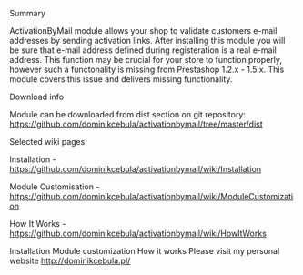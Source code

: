 Summary

ActivationByMail module allows your shop to validate customers e-mail addresses by sending activation links. 
After installing this module you will be sure that e-mail address defined during registeration is a real e-mail address. 
This function may be crucial for your store to function properly, however such a functonality is missing from Prestashop 1.2.x - 1.5.x.
This module covers this issue and delivers missing functionality.

Download info

Module can be downloaded from dist section on git repository:
https://github.com/dominikcebula/activationbymail/tree/master/dist

Selected wiki pages:

Installation - https://github.com/dominikcebula/activationbymail/wiki/Installation

Module Customisation - https://github.com/dominikcebula/activationbymail/wiki/ModuleCustomization

How It Works - https://github.com/dominikcebula/activationbymail/wiki/HowItWorks

Installation
Module customization
How it works
Please visit my personal website http://dominikcebula.pl/
